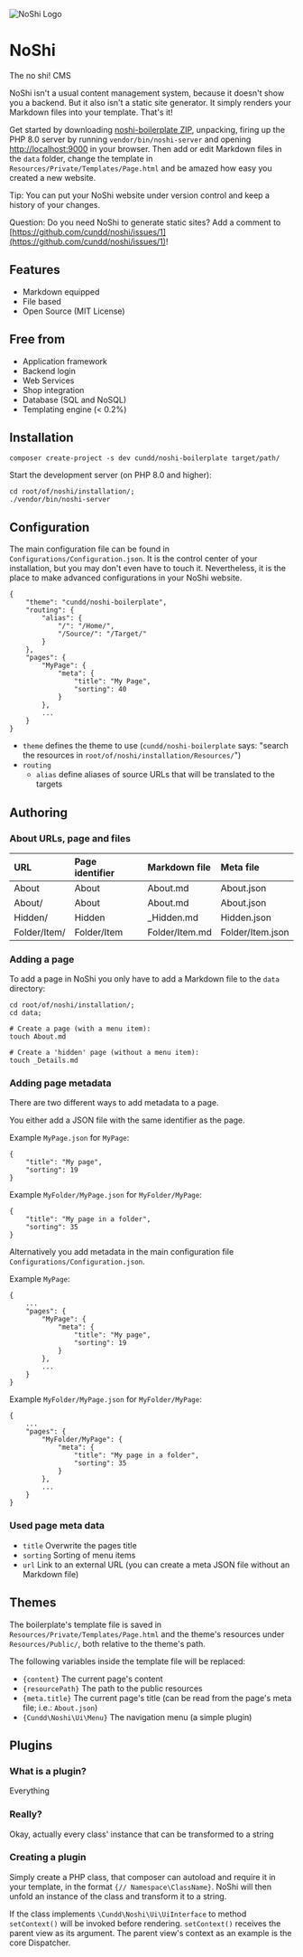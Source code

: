 ![NoShi Logo][logo]

NoShi
=====

The no shi! CMS

NoShi isn't a usual content management system, because it doesn't show you a backend. But it also isn't a static site
generator. It simply renders your Markdown files into your template. That's it!

Get started by
downloading [noshi-boilerplate ZIP](https://github.com/cundd/noshi-boilerplate/archive/refs/heads/master.zip),
unpacking, firing up the PHP 8.0 server by running `vendor/bin/noshi-server` and
opening [http://localhost:9000](http://localhost:9000) in your browser. Then add or edit Markdown files in the `data`
folder, change the template in `Resources/Private/Templates/Page.html` and be amazed how easy you created a new website.

Tip: You can put your NoShi website under version control and keep a history of your changes.

Question: Do you need NoShi to generate static sites? Add a comment
to [https://github.com/cundd/noshi/issues/1](https://github.com/cundd/noshi/issues/1)!

Features
--------

- Markdown equipped
- File based
- Open Source (MIT License)

Free from
---------

- Application framework
- Backend login
- Web Services
- Shop integration
- Database (SQL and NoSQL)
- Templating engine (< 0.2%)

Installation
------------

    composer create-project -s dev cundd/noshi-boilerplate target/path/

Start the development server (on PHP 8.0 and higher):

	cd root/of/noshi/installation/;
	./vendor/bin/noshi-server

Configuration
-------------

The main configuration file can be found in `Configurations/Configuration.json`. It is the control center of your
installation, but you may don't even have to touch it. Nevertheless, it is the place to make advanced configurations in
your NoShi website.

	{
		"theme": "cundd/noshi-boilerplate",
		"routing": {
			"alias": {
				"/": "/Home/",
				"/Source/": "/Target/"
			}
		},
		"pages": {
			"MyPage": {
				"meta": {
					"title": "My Page",
					"sorting": 40
				}
			},
			...
		}
	}

- `theme` defines the theme to use (`cundd/noshi-boilerplate` says: "search the resources
  in `root/of/noshi/installation/Resources/`")
- `routing`
  - `alias` define aliases of source URLs that will be translated to the targets

Authoring
---------

### About URLs, page and files

| URL          | Page identifier | Markdown file  | Meta file        |
|:-------------|:----------------|:---------------|:-----------------|
| About        | About           | About.md       | About.json       |
| About/       | About           | About.md       | About.json       |
| Hidden/      | Hidden          | _Hidden.md     | Hidden.json      |
| Folder/Item/ | Folder/Item     | Folder/Item.md | Folder/Item.json |

### Adding a page

To add a page in NoShi you only have to add a Markdown file to the `data` directory:

	cd root/of/noshi/installation/;
	cd data;
	
	# Create a page (with a menu item):
	touch About.md
	
	# Create a 'hidden' page (without a menu item):
	touch _Details.md

### Adding page metadata

There are two different ways to add metadata to a page.

You either add a JSON file with the same identifier as the page.

Example `MyPage.json` for `MyPage`:

	{
		"title": "My page",
		"sorting": 19
	}

Example `MyFolder/MyPage.json` for `MyFolder/MyPage`:

	{
		"title": "My page in a folder",
		"sorting": 35
	}

Alternatively you add metadata in the main configuration file `Configurations/Configuration.json`.

Example `MyPage`:

	{
		...
		"pages": {
			"MyPage": {
				"meta": {
					"title": "My page",
					"sorting": 19
				}
			},
			...
		}
	}

Example `MyFolder/MyPage.json` for `MyFolder/MyPage`:

	{
		...
		"pages": {
			"MyFolder/MyPage": {
				"meta": {
					"title": "My page in a folder",
					"sorting": 35
				}
			},
			...
		}
	}

### Used page meta data

- `title` Overwrite the pages title
- `sorting` Sorting of menu items
- `url` Link to an external URL (you can create a meta JSON file without an Markdown file)

Themes
------

The boilerplate's template file is saved in `Resources/Private/Templates/Page.html` and the theme's resources
under `Resources/Public/`,
both relative to the theme's path.

The following variables inside the template file will be replaced:

- `{content}` The current page's content
- `{resourcePath}` The path to the public resources
- `{meta.title}` The current page's title (can be read from the page's meta file; i.e.: `About.json`)
- `{Cundd\Noshi\Ui\Menu}` The navigation menu (a simple plugin)

Plugins
-------

### What is a plugin?

Everything

### Really?

Okay, actually every class' instance that can be transformed to a string

### Creating a plugin

Simply create a PHP class, that composer can autoload and require it in your template, in the format
`{// Namespace\ClassName}`. NoShi will then unfold an instance of the class and transform it to a string.

If the class implements `\Cundd\Noshi\Ui\UiInterface` to method `setContext()` will be invoked before rendering.
`setContext()` receives the parent view as its argument. The parent view's context as an example is the core Dispatcher.


[logo]: /Resources/Public/Graphics/noshi-logo.png
